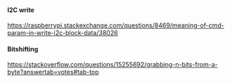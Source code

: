#### I2C write
https://raspberrypi.stackexchange.com/questions/8469/meaning-of-cmd-param-in-write-i2c-block-data/38026

#### Bitshifting
https://stackoverflow.com/questions/15255692/grabbing-n-bits-from-a-byte?answertab=votes#tab-top
